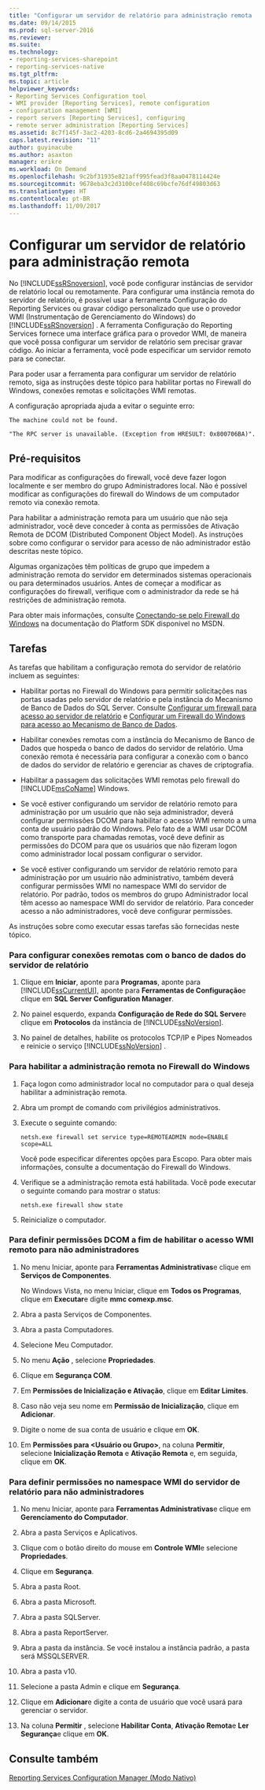 ```yaml
---
title: "Configurar um servidor de relatório para administração remota | Microsoft Docs"
ms.date: 09/14/2015
ms.prod: sql-server-2016
ms.reviewer: 
ms.suite: 
ms.technology:
- reporting-services-sharepoint
- reporting-services-native
ms.tgt_pltfrm: 
ms.topic: article
helpviewer_keywords:
- Reporting Services Configuration tool
- WMI provider [Reporting Services], remote configuration
- configuration management [WMI]
- report servers [Reporting Services], configuring
- remote server administration [Reporting Services]
ms.assetid: 8c7f145f-3ac2-4203-8cd6-2a4694395d09
caps.latest.revision: "11"
author: guyinacube
ms.author: asaxton
manager: erikre
ms.workload: On Demand
ms.openlocfilehash: 9c2bf31935e821aff995fead3f8aa0478114424e
ms.sourcegitcommit: 9678eba3c2d3100cef408c69bcfe76df49803d63
ms.translationtype: HT
ms.contentlocale: pt-BR
ms.lasthandoff: 11/09/2017
---
```

# <a name="configure-a-report-server-for-remote-administration"></a>Configurar um servidor de relatório para administração remota
  No [!INCLUDE[ssRSnoversion](../../includes/ssrsnoversion-md.md)], você pode configurar instâncias de servidor de relatório local ou remotamente. Para configurar uma instância remota do servidor de relatório, é possível usar a ferramenta Configuração do Reporting Services ou gravar código personalizado que use o provedor WMI (Instrumentação de Gerenciamento do Windows) do [!INCLUDE[ssRSnoversion](../../includes/ssrsnoversion-md.md)] . A ferramenta Configuração do Reporting Services fornece uma interface gráfica para o provedor WMI, de maneira que você possa configurar um servidor de relatório sem precisar gravar código. Ao iniciar a ferramenta, você pode especificar um servidor remoto para se conectar.  
  
 Para poder usar a ferramenta para configurar um servidor de relatório remoto, siga as instruções deste tópico para habilitar portas no Firewall do Windows, conexões remotas e solicitações WMI remotas.  
  
 A configuração apropriada ajuda a evitar o seguinte erro:  
  
 `The machine could not be found.`  
  
 `"The RPC server is unavailable. (Exception from HRESULT: 0x800706BA)".`  
  
## <a name="prerequisites"></a>Pré-requisitos  
 Para modificar as configurações do firewall, você deve fazer logon localmente e ser membro do grupo Administradores local. Não é possível modificar as configurações do firewall do Windows de um computador remoto via conexão remota.  
  
 Para habilitar a administração remota para um usuário que não seja administrador, você deve conceder à conta as permissões de Ativação Remota de DCOM (Distributed Component Object Model). As instruções sobre como configurar o servidor para acesso de não administrador estão descritas neste tópico.  
  
 Algumas organizações têm políticas de grupo que impedem a administração remota do servidor em determinados sistemas operacionais ou para determinados usuários. Antes de começar a modificar as configurações do firewall, verifique com o administrador da rede se há restrições de administração remota.  
  
 Para obter mais informações, consulte [Conectando-se pelo Firewall do Windows](http://go.microsoft.com/fwlink/?LinkId=63615) na documentação do Platform SDK disponível no MSDN.  
  
## <a name="tasks"></a>Tarefas  
 As tarefas que habilitam a configuração remota do servidor de relatório incluem as seguintes:  
  
-   Habilitar portas no Firewall do Windows para permitir solicitações nas portas usadas pelo servidor de relatório e pela instância do Mecanismo de Banco de Dados do SQL Server.  Consulte [Configurar um firewall para acesso ao servidor de relatório](../../reporting-services/report-server/configure-a-firewall-for-report-server-access.md) e [Configurar um Firewall do Windows para acesso ao Mecanismo de Banco de Dados](../../database-engine/configure-windows/configure-a-windows-firewall-for-database-engine-access.md).  
  
-   Habilitar conexões remotas com a instância do Mecanismo de Banco de Dados que hospeda o banco de dados do servidor de relatório. Uma conexão remota é necessária para configurar a conexão com o banco de dados do servidor de relatório e gerenciar as chaves de criptografia.  
  
-   Habilitar a passagem das solicitações WMI remotas pelo firewall do [!INCLUDE[msCoName](../../includes/msconame-md.md)] Windows.  
  
-   Se você estiver configurando um servidor de relatório remoto para administração por um usuário que não seja administrador, deverá configurar permissões DCOM para habilitar o acesso WMI remoto a uma conta de usuário padrão do Windows. Pelo fato de a WMI usar DCOM como transporte para chamadas remotas, você deve definir as permissões do DCOM para que os usuários que não fizeram logon como administrador local possam configurar o servidor.  
  
-   Se você estiver configurando um servidor de relatório remoto para administração por um usuário não administrativo, também deverá configurar permissões WMI no namespace WMI do servidor de relatório. Por padrão, todos os membros do grupo Administrador local têm acesso ao namespace WMI do servidor de relatório. Para conceder acesso a não administradores, você deve configurar permissões.  
  
 As instruções sobre como executar essas tarefas são fornecidas neste tópico.  
  
### <a name="to-configure-remote-connections-to-the-report-server-database"></a>Para configurar conexões remotas com o banco de dados do servidor de relatório  
  
1.  Clique em **Iniciar**, aponte para **Programas**, aponte para [!INCLUDE[ssCurrentUI](../../includes/sscurrentui-md.md)], aponte para **Ferramentas de Configuração**e clique em **SQL Server Configuration Manager**.  
  
2.  No painel esquerdo, expanda **Configuração de Rede do SQL Server**e clique em **Protocolos** da instância de [!INCLUDE[ssNoVersion](../../includes/ssnoversion-md.md)].  
  
3.  No painel de detalhes, habilite os protocolos TCP/IP e Pipes Nomeados e reinicie o serviço [!INCLUDE[ssNoVersion](../../includes/ssnoversion-md.md)] .  
  
### <a name="to-enable-remote-administration-in-windows-firewall"></a>Para habilitar a administração remota no Firewall do Windows  
  
1.  Faça logon como administrador local no computador para o qual deseja habilitar a administração remota.  
  
2.  Abra um prompt de comando com privilégios administrativos.  
  
3.  Execute o seguinte comando:  
  
    ```  
    netsh.exe firewall set service type=REMOTEADMIN mode=ENABLE scope=ALL  
    ```  
  
     Você pode especificar diferentes opções para Escopo. Para obter mais informações, consulte a documentação do Firewall do Windows.  
  
4.  Verifique se a administração remota está habilitada. Você pode executar o seguinte comando para mostrar o status:  
  
    ```  
    netsh.exe firewall show state  
    ```  
  
5.  Reinicialize o computador.  
  
### <a name="to-set-dcom-permissions-to-enable-remote-wmi-access-for-non-administrators"></a>Para definir permissões DCOM a fim de habilitar o acesso WMI remoto para não administradores  
  
1.  No menu Iniciar, aponte para **Ferramentas Administrativas**e clique em **Serviços de Componentes**.  
  
     No Windows Vista, no menu Iniciar, clique em **Todos os Programas**, clique em **Executar**e digite **mmc comexp.msc**.  
  
2.  Abra a pasta Serviços de Componentes.  
  
3.  Abra a pasta Computadores.  
  
4.  Selecione Meu Computador.  
  
5.  No menu **Ação** , selecione **Propriedades**.  
  
6.  Clique em **Segurança COM**.  
  
7.  Em **Permissões de Inicialização e Ativação**, clique em **Editar Limites**.  
  
8.  Caso não veja seu nome em **Permissão de Inicialização**, clique em **Adicionar**.  
  
9. Digite o nome de sua conta de usuário e clique em **OK**.  
  
10. Em **Permissões para \<Usuário ou Grupo>**, na coluna **Permitir**, selecione **Inicialização Remota** e **Ativação Remota** e, em seguida, clique em **OK**.  
  
### <a name="to-set-permissions-on-the-report-server-wmi-namespace-for-non-administrators"></a>Para definir permissões no namespace WMI do servidor de relatório para não administradores  
  
1.  No menu Iniciar, aponte para **Ferramentas Administrativas**e clique em **Gerenciamento do Computador**.  
  
2.  Abra a pasta Serviços e Aplicativos.  
  
3.  Clique com o botão direito do mouse em **Controle WMI**e selecione **Propriedades**.  
  
4.  Clique em **Segurança**.  
  
5.  Abra a pasta Root.  
  
6.  Abra a pasta Microsoft.  
  
7.  Abra a pasta SQLServer.  
  
8.  Abra a pasta ReportServer.  
  
9. Abra a pasta da instância. Se você instalou a instância padrão, a pasta será MSSQLSERVER.  
  
10. Abra a pasta v10.  
  
11. Selecione a pasta Admin e clique em **Segurança**.  
  
12. Clique em **Adicionar**e digite a conta de usuário que você usará para gerenciar o servidor.  
  
13. Na coluna **Permitir** , selecione **Habilitar Conta**, **Ativação Remota**e **Ler Segurança**e clique em **OK**.  
  
## <a name="see-also"></a>Consulte também  
 [Reporting Services Configuration Manager &#40;Modo Nativo&#41;](../../reporting-services/install-windows/reporting-services-configuration-manager-native-mode.md)  
  
  
